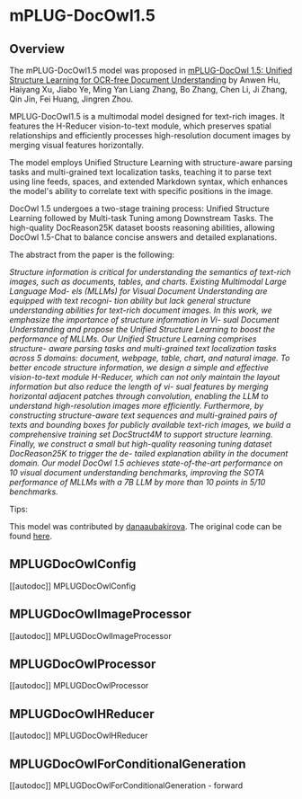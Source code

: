 <!--Copyright 2024 The HuggingFace Team. All rights reserved.

Licensed under the Apache License, Version 2.0 (the "License"); you may not use this file except in compliance with
the License. You may obtain a copy of the License at

http://www.apache.org/licenses/LICENSE-2.0

Unless required by applicable law or agreed to in writing, software distributed under the License is distributed on
an "AS IS" BASIS, WITHOUT WARRANTIES OR CONDITIONS OF ANY KIND, either express or implied. See the License for the
specific language governing permissions and limitations under the License.

⚠️ Note that this file is in Markdown but contain specific syntax for our doc-builder (similar to MDX) that may not be
rendered properly in your Markdown viewer.

-->

# mPLUG-DocOwl1.5

## Overview

The mPLUG-DocOwl1.5 model was proposed in [mPLUG-DocOwl 1.5: Unified Structure Learning for OCR-free Document Understanding](https://arxiv.org/pdf/2403.12895) by Anwen Hu, Haiyang Xu, Jiabo Ye, Ming Yan
Liang Zhang, Bo Zhang, Chen Li, Ji Zhang, Qin Jin, Fei Huang, Jingren Zhou.

MPLUG-DocOwl1.5 is a multimodal model designed for text-rich images. It features the H-Reducer vision-to-text module, which preserves spatial relationships and efficiently processes high-resolution document images by merging visual features horizontally.

The model employs Unified Structure Learning with structure-aware parsing tasks and multi-grained text localization tasks, teaching it to parse text using line feeds, spaces, and extended Markdown syntax, which enhances the model's ability to correlate text with specific positions in the image.

DocOwl 1.5 undergoes a two-stage training process: Unified Structure Learning followed by Multi-task Tuning among Downstream Tasks. The high-quality DocReason25K dataset boosts reasoning abilities, allowing DocOwl 1.5-Chat to balance concise answers and detailed explanations.

The abstract from the paper is the following:

*Structure information is critical for understanding the semantics of text-rich images, such as documents, tables, and charts. Existing Multimodal Large Language Mod- els (MLLMs) for Visual Document Understanding are equipped with text recogni- tion ability but lack general structure understanding abilities for text-rich document images. In this work, we emphasize the importance of structure information in Vi- sual Document Understanding and propose the Unified Structure Learning to boost the performance of MLLMs. Our Unified Structure Learning comprises structure- aware parsing tasks and multi-grained text localization tasks across 5 domains: document, webpage, table, chart, and natural image. To better encode structure information, we design a simple and effective vision-to-text module H-Reducer, which can not only maintain the layout information but also reduce the length of vi- sual features by merging horizontal adjacent patches through convolution, enabling the LLM to understand high-resolution images more efficiently. Furthermore, by constructing structure-aware text sequences and multi-grained pairs of texts and bounding boxes for publicly available text-rich images, we build a comprehensive training set DocStruct4M to support structure learning. Finally, we construct a small but high-quality reasoning tuning dataset DocReason25K to trigger the de- tailed explanation ability in the document domain. Our model DocOwl 1.5 achieves state-of-the-art performance on 10 visual document understanding benchmarks, improving the SOTA performance of MLLMs with a 7B LLM by more than 10 points in 5/10 benchmarks.*

Tips:

<INSERT TIPS ABOUT MODEL HERE>

This model was contributed by [danaaubakirova](https://huggingface.co/danaaubakirova).
The original code can be found [here](https://github.com/X-PLUG/mPLUG-DocOwl/tree/main/DocOwl1.5).


## MPLUGDocOwlConfig

[[autodoc]] MPLUGDocOwlConfig

## MPLUGDocOwlImageProcessor
[[autodoc]] MPLUGDocOwlImageProcessor

## MPLUGDocOwlProcessor
[[autodoc]] MPLUGDocOwlProcessor

## MPLUGDocOwlHReducer
[[autodoc]] MPLUGDocOwlHReducer

## MPLUGDocOwlForConditionalGeneration

[[autodoc]] MPLUGDocOwlForConditionalGeneration
    - forward